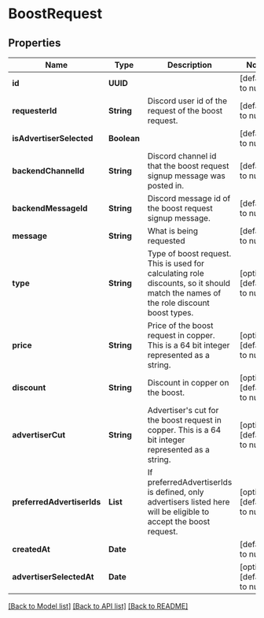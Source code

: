 # BoostRequest
## Properties

Name | Type | Description | Notes
------------ | ------------- | ------------- | -------------
**id** | **UUID** |  | [default to null]
**requesterId** | **String** | Discord user id of the request of the boost request. | [default to null]
**isAdvertiserSelected** | **Boolean** |  | [default to null]
**backendChannelId** | **String** | Discord channel id that the boost request signup message was posted in. | [default to null]
**backendMessageId** | **String** | Discord message id of the boost request signup message. | [default to null]
**message** | **String** | What is being requested | [default to null]
**type** | **String** | Type of boost request. This is used for calculating role discounts, so it should match the names of the role discount boost types. | [optional] [default to null]
**price** | **String** | Price of the boost request in copper. This is a 64 bit integer represented as a string. | [optional] [default to null]
**discount** | **String** | Discount in copper on the boost. | [optional] [default to null]
**advertiserCut** | **String** | Advertiser&#39;s cut for the boost request in copper. This is a 64 bit integer represented as a string. | [optional] [default to null]
**preferredAdvertiserIds** | **List** | If preferredAdvertiserIds is defined, only advertisers listed here will be eligible to accept the boost request. | [optional] [default to null]
**createdAt** | **Date** |  | [default to null]
**advertiserSelectedAt** | **Date** |  | [optional] [default to null]

[[Back to Model list]](../README.md#documentation-for-models) [[Back to API list]](../README.md#documentation-for-api-endpoints) [[Back to README]](../README.md)

